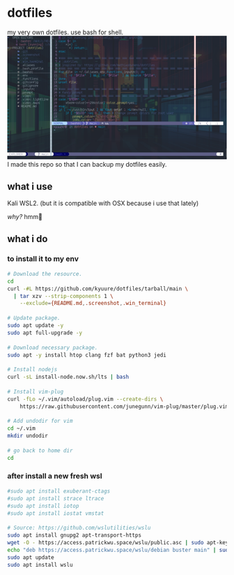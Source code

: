 # dotfiles
my very own dotfiles. use bash for shell.
![alt text](https://github.com/kyuure/dotfiles/blob/main/.screenshot/4.png "ssan doang | as in 17/03/2021")
I made this repo so that I can backup my dotfiles easily.


## what i use
Kali WSL2. (but it is compatible with OSX because i use that lately)

_why?_ hmm🤔


## what i do

### to install it to my env
```sh
# Download the resource.
cd
curl -#L https://github.com/kyuure/dotfiles/tarball/main \
  | tar xzv --strip-components 1 \
    --exclude={README.md,.screenshot,.win_terminal}

# Update package.
sudo apt update -y
sudo apt full-upgrade -y

# Download necessary package.
sudo apt -y install htop clang fzf bat python3 jedi

# Install nodejs
curl -sL install-node.now.sh/lts | bash

# Install vim-plug
curl -fLo ~/.vim/autoload/plug.vim --create-dirs \
    https://raw.githubusercontent.com/junegunn/vim-plug/master/plug.vim

# Add undodir for vim
cd ~/.vim
mkdir undodir

# go back to home dir
cd
```

### after install a new fresh wsl
```sh
#sudo apt install exuberant-ctags
#sudo apt install strace ltrace
#sudo apt install iotop
#sudo apt install iostat vmstat

# Source: https://github.com/wslutilities/wslu
sudo apt install gnupg2 apt-transport-https
wget -O - https://access.patrickwu.space/wslu/public.asc | sudo apt-key add -
echo "deb https://access.patrickwu.space/wslu/debian buster main" | sudo tee -a /etc/apt/sources.list
sudo apt update
sudo apt install wslu
```
